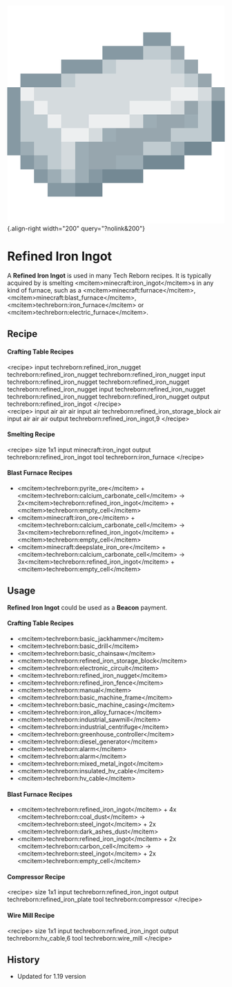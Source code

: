 ![Refined Iron Ingot](/media/mods/techreborn/refined_iron_ingot.png){.align-right width="200" query="?nolink&200"}

# Refined Iron Ingot

A **Refined Iron Ingot** is used in many Tech Reborn recipes. It is typically acquired by is smelting \<mcitem\>minecraft:iron_ingot\</mcitem\>s in any kind of furnace, such as a \<mcitem\>minecraft:furnace\</mcitem\>, \<mcitem\>minecraft:blast_furnace\</mcitem\>, \<mcitem\>techreborn:iron_furnace\</mcitem\> or \<mcitem\>techreborn:electric_furnace\</mcitem\>.

## Recipe

#### Crafting Table Recipes

\<recipe\> input techreborn:refined_iron_nugget techreborn:refined_iron_nugget techreborn:refined_iron_nugget input techreborn:refined_iron_nugget techreborn:refined_iron_nugget techreborn:refined_iron_nugget input techreborn:refined_iron_nugget techreborn:refined_iron_nugget techreborn:refined_iron_nugget output techreborn:refined_iron_ingot \</recipe\>\
\<recipe\> input air air air input air techreborn:refined_iron_storage_block air input air air air output techreborn:refined_iron_ingot,9 \</recipe\>

#### Smelting Recipe

\<recipe\> size 1x1 input minecraft:iron_ingot output techreborn:refined_iron_ingot tool techreborn:iron_furnace \</recipe\>

#### Blast Furnace Recipes

- \<mcitem\>techreborn:pyrite_ore\</mcitem\> + \<mcitem\>techreborn:calcium_carbonate_cell\</mcitem\> -\> 2x\<mcitem\>techreborn:refined_iron_ingot\</mcitem\> + \<mcitem\>techreborn:empty_cell\</mcitem\>
- \<mcitem\>minecraft:iron_ore\</mcitem\> + \<mcitem\>techreborn:calcium_carbonate_cell\</mcitem\> -\> 3x\<mcitem\>techreborn:refined_iron_ingot\</mcitem\> + \<mcitem\>techreborn:empty_cell\</mcitem\>
- \<mcitem\>minecraft:deepslate_iron_ore\</mcitem\> + \<mcitem\>techreborn:calcium_carbonate_cell\</mcitem\> -\> 3x\<mcitem\>techreborn:refined_iron_ingot\</mcitem\> + \<mcitem\>techreborn:empty_cell\</mcitem\>

## Usage

**Refined Iron Ingot** could be used as a **Beacon** payment.

#### Crafting Table Recipes

- \<mcitem\>techreborn:basic_jackhammer\</mcitem\>
- \<mcitem\>techreborn:basic_drill\</mcitem\>
- \<mcitem\>techreborn:basic_chainsaw\</mcitem\>
- \<mcitem\>techreborn:refined_iron_storage_block\</mcitem\>
- \<mcitem\>techreborn:electronic_circuit\</mcitem\>
- \<mcitem\>techreborn:refined_iron_nugget\</mcitem\>
- \<mcitem\>techreborn:refined_iron_fence\</mcitem\>
- \<mcitem\>techreborn:manual\</mcitem\>
- \<mcitem\>techreborn:basic_machine_frame\</mcitem\>
- \<mcitem\>techreborn:basic_machine_casing\</mcitem\>
- \<mcitem\>techreborn:iron_alloy_furnace\</mcitem\>
- \<mcitem\>techreborn:industrial_sawmill\</mcitem\>
- \<mcitem\>techreborn:industrial_centrifuge\</mcitem\>
- \<mcitem\>techreborn:greenhouse_controller\</mcitem\>
- \<mcitem\>techreborn:diesel_generator\</mcitem\>
- \<mcitem\>techreborn:alarm\</mcitem\>
- \<mcitem\>techreborn:alarm\</mcitem\>
- \<mcitem\>techreborn:mixed_metal_ingot\</mcitem\>
- \<mcitem\>techreborn:insulated_hv_cable\</mcitem\>
- \<mcitem\>techreborn:hv_cable\</mcitem\>

#### Blast Furnace Recipes

- \<mcitem\>techreborn:refined_iron_ingot\</mcitem\> + 4x \<mcitem\>techreborn:coal_dust\</mcitem\> -\> \<mcitem\>techreborn:steel_ingot\</mcitem\> + 2x \<mcitem\>techreborn:dark_ashes_dust\</mcitem\>
- \<mcitem\>techreborn:refined_iron_ingot\</mcitem\> + 2x \<mcitem\>techreborn:carbon_cell\</mcitem\> -\> \<mcitem\>techreborn:steel_ingot\</mcitem\> + 2x \<mcitem\>techreborn:empty_cell\</mcitem\>

#### Compressor Recipe

\<recipe\> size 1x1 input techreborn:refined_iron_ingot output techreborn:refined_iron_plate tool techreborn:compressor \</recipe\>

#### Wire Mill Recipe

\<recipe\> size 1x1 input techreborn:refined_iron_ingot output techreborn:hv_cable,6 tool techreborn:wire_mill \</recipe\>

## History

- Updated for 1.19 version

